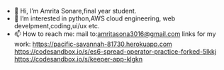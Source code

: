 - 👋 Hi, I’m Amrita Sonare,final year student.
- 👀 I’m interested in python,AWS cloud engineering, web develpment,coding,ui/ux etc. 
- 📫 How to reach me:
mail to:amritasona3016@gmail.com
links for my work: https://pacific-savannah-81730.herokuapp.com
https://codesandbox.io/s/es6-spread-operator-practice-forked-5lkkj
https://codesandbox.io/s/keeper-app-klgkn
